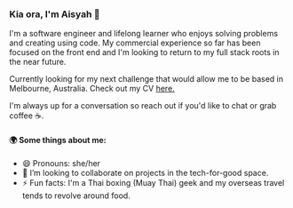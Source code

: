 ### Kia ora, I'm Aisyah 👋

I'm a software engineer and lifelong learner who enjoys solving problems and creating using code. My commercial experience so far has been focused on the front end and I'm looking to return to my full stack roots in the near future.

Currently looking for my next challenge that would allow me to be based in Melbourne, Australia. Check out my CV [here.](https://docs.google.com/document/d/e/2PACX-1vSpCsYnWoVOA_fKiC0ClC096Z6-o1p6wp_kUnwIyiFy5CW-HSQ69yvbiLn1ChMmD0_i6EXiHdnlUlty/pub)

I'm always up for a conversation so reach out if you'd like to chat or grab coffee ☕.

#### 🌍 Some things about me:

- 😄 Pronouns: she/her
- 👯 I’m looking to collaborate on projects in the tech-for-good space.
- ⚡ Fun facts: I'm a Thai boxing (Muay Thai) geek and my overseas travel tends to revolve around food.

<!--
**aisyah-t/aisyah-t** is a ✨ _special_ ✨ repository because its `README.md` (this file) appears on your GitHub profile.

Here are some ideas to get you started:

- 🔭 I’m currently working on...
- 🌱 I’m currently learning ...
- 👯 I’m looking to collaborate on projects in the tech-for-good space.
- 🤔 I’m looking for help with ...
- 💬 Ask me about having to rush home from my OE in March 2020 due to Covid.
- 📫 How to reach me: ...
-->
